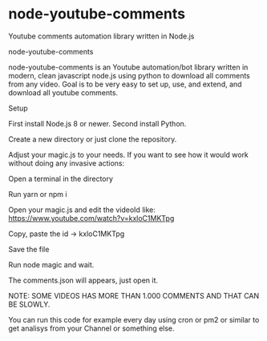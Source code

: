 # node-youtube-comments
Youtube comments automation library written in Node.js

node-youtube-comments

node-youtube-comments is an Youtube automation/bot library written in modern, clean javascript node.js using python to download all comments from any video. 
Goal is to be very easy to set up, use, and extend, and download all youtube comments.

Setup

First install Node.js 8 or newer.
Second install Python.

Create a new directory or just clone the repository.

Adjust your magic.js to your needs.
If you want to see how it would work without doing any invasive actions:

Open a terminal in the directory

Run yarn or npm i

Open your magic.js and edit the videoId like:
https://www.youtube.com/watch?v=kxloC1MKTpg

Copy, paste the id -> kxloC1MKTpg

Save the file

Run node magic and wait.

The comments.json will appears, just open it.

NOTE: SOME VIDEOS HAS MORE THAN 1.000 COMMENTS AND THAT CAN BE SLOWLY.

You can run this code for example every day using cron or pm2 or similar to get analisys from your Channel or something else.
